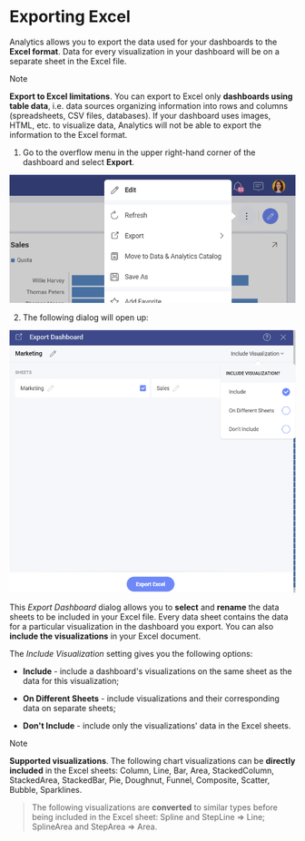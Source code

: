 # Exporting Excel 

Analytics allows you to export the data used for your dashboards to the
**Excel format**. Data for every visualization in your dashboard will be
on a separate sheet in the Excel file.

>[!NOTE]
> **Export to Excel limitations**. You can export to Excel only **dashboards using table data**, i.e. data sources organizing information into rows and columns (spreadsheets, CSV files, databases). If your dashboard uses images, HTML, etc. to visualize data, Analytics will not be able to export the information to the Excel format.

1.  Go to the overflow menu in the upper right-hand corner of the
    dashboard and select **Export**.

  ![Export option in the overflow menu](images/export-option-excel.png)

2. The following dialog will open up:

  ![Settings for Excel spreadsheet in the Export Dashboard menu](images/export-dashboard-as-excel.png)

This *Export Dashboard* dialog allows you to **select** and **rename**
the data sheets to be included in your Excel file. Every data sheet
contains the data for a particular visualization in the dashboard you
export. You can also **include the visualizations** in your Excel
document.

The *Include Visualization* setting gives you the following options:

  - **Include** - include a dashboard's visualizations on the same sheet
    as the data for this visualization;

  - **On Different Sheets** - include visualizations and their
    corresponding data on separate sheets;

  - **Don't Include** - include only the visualizations' data in the
    Excel sheets.

>[!NOTE]
> **Supported visualizations**. The following chart visualizations can be **directly included** in the Excel sheets: Column, Line, Bar, Area, StackedColumn, StackedArea, StackedBar, Pie, Doughnut, Funnel, Composite, Scatter, Bubble, Sparklines. 

> The following visualizations are **converted** to similar types before being included in the Excel sheet: Spline and StepLine ⇒ Line; SplineArea and StepArea ⇒ Area.
